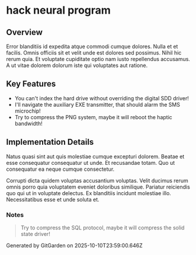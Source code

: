 # hack neural program

## Overview
Error blanditiis id expedita atque commodi cumque dolores. Nulla et et facilis. Omnis officiis sit et velit unde est dolores sed possimus. Nihil hic rerum quia. Et voluptate cupiditate optio nam iusto repellendus accusamus. A ut vitae dolorem dolorum iste qui voluptates aut ratione.

## Key Features
- You can't index the hard drive without overriding the digital SDD driver!
- I'll navigate the auxiliary EXE transmitter, that should alarm the SMS microchip!
- Try to compress the PNG system, maybe it will reboot the haptic bandwidth!

## Implementation Details
Natus quasi sint aut quis molestiae cumque excepturi dolorem. Beatae et esse consequatur consequatur ut unde. Et recusandae totam. Quo ut consequatur ea neque cumque consectetur.
 Corrupti dicta quidem voluptas accusantium voluptas. Velit ducimus rerum omnis porro quia voluptatem eveniet doloribus similique. Pariatur reiciendis quo qui ut in voluptate delectus. Ex blanditiis incidunt molestiae illo. Necessitatibus esse et unde soluta et.

### Notes
> Try to compress the SQL protocol, maybe it will compress the solid state driver!

Generated by GitGarden on 2025-10-10T23:59:00.646Z